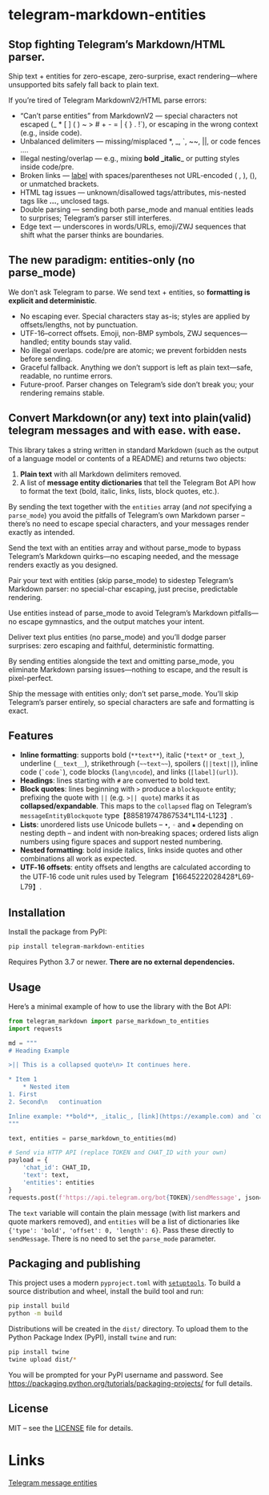 # telegram-markdown-entities

## Stop fighting Telegram’s Markdown/HTML parser.

Ship text + entities for zero-escape, zero-surprise, exact rendering—where unsupported bits safely fall back to plain text.

If you’re tired of Telegram MarkdownV2/HTML parse errors:
- “Can’t parse entities” from MarkdownV2 — special characters not escaped (_ * [ ] ( ) ~ > # + - = | { } . !`), or escaping in the wrong context (e.g., inside code).
- Unbalanced delimiters — missing/misplaced *, _, `, ~~, ||, or code fences ….
- Illegal nesting/overlap — e.g., mixing **bold _italic**_ or putting styles inside code/pre.
- Broken links — [label](url) with spaces/parentheses not URL-encoded ( , ), (), or unmatched brackets.
- HTML tag issues — unknown/disallowed tags/attributes, mis-nested tags like <b><i>…</b></i>, unclosed tags.
- Double parsing — sending both parse_mode and manual entities leads to surprises; Telegram’s parser still interferes.
- Edge text — underscores in words/URLs, emoji/ZWJ sequences that shift what the parser thinks are boundaries.

## The new paradigm: entities-only (no parse_mode)

We don’t ask Telegram to parse.
We send text + entities, so **formatting is explicit and deterministic**.

- No escaping ever. Special characters stay as-is; styles are applied by offsets/lengths, not by punctuation.
- UTF-16–correct offsets. Emoji, non-BMP symbols, ZWJ sequences—handled; entity bounds stay valid.
- No illegal overlaps. code/pre are atomic; we prevent forbidden nests before sending.
- Graceful fallback. Anything we don’t support is left as plain text—safe, readable, no runtime errors.
- Future-proof. Parser changes on Telegram’s side don’t break you; your rendering remains stable.


## Convert Markdown(or any) text into plain(valid) telegram messages and with ease.  with ease.

This library takes a string written in standard Markdown (such as the
output of a language model or contents of a README) and returns two
objects:

1. **Plain text** with all Markdown delimiters removed.
2. A list of **message entity dictionaries** that tell the Telegram
   Bot API how to format the text (bold, italic, links, lists,
   block quotes, etc.).

By sending the text together with the `entities` array (and *not*
specifying a `parse_mode`) you avoid the pitfalls of Telegram’s own
Markdown parser – there’s no need to escape special characters, and
your messages render exactly as intended.

Send the text with an entities array and without parse_mode to bypass Telegram’s Markdown quirks—no escaping needed, and the message renders exactly as you designed.

Pair your text with entities (skip parse_mode) to sidestep Telegram’s Markdown parser: no special-char escaping, just precise, predictable rendering.

Use entities instead of parse_mode to avoid Telegram’s Markdown pitfalls—no escape gymnastics, and the output matches your intent.

Deliver text plus entities (no parse_mode) and you’ll dodge parser surprises: zero escaping and faithful, deterministic formatting.

By sending entities alongside the text and omitting parse_mode, you eliminate Markdown parsing issues—nothing to escape, and the result is pixel-perfect.

Ship the message with entities only; don’t set parse_mode. You’ll skip Telegram’s parser entirely, so special characters are safe and formatting is exact.

## Features

* **Inline formatting**: supports bold (`**text**`), italic (`*text*` or
  `_text_`), underline (`__text__`), strikethrough (`~~text~~`),
  spoilers (`||text||`), inline code (`` `code` ``), code blocks
  (```lang\ncode```), and links (`[label](url)`).
* **Headings**: lines starting with `#` are converted to bold text.
* **Block quotes**: lines beginning with `>` produce a `blockquote`
  entity; prefixing the quote with `||` (e.g. `>|| quote`) marks it
  as **collapsed/expandable**.  This maps to the `collapsed` flag on
  Telegram’s `messageEntityBlockquote` type【885819747867534†L114-L123】.
* **Lists**: unordered lists use Unicode bullets – `•`, `◦` and `▪`
  depending on nesting depth – and indent with non‑breaking spaces; ordered
  lists align numbers using figure spaces and support nested numbering.
* **Nested formatting**: bold inside italics, links inside quotes and
  other combinations all work as expected.
* **UTF‑16 offsets**: entity offsets and lengths are calculated
  according to the UTF‑16 code unit rules used by Telegram【16645222028428†L69-L79】.

## Installation

Install the package from PyPI:

```bash
pip install telegram-markdown-entities
```

Requires Python 3.7 or newer.  **There are no external dependencies.**

## Usage

Here’s a minimal example of how to use the library with the Bot API:

```python
from telegram_markdown import parse_markdown_to_entities
import requests

md = """
# Heading Example

>|| This is a collapsed quote\n> It continues here.

* Item 1
    * Nested item
1. First
2. Second\n   continuation

Inline example: **bold**, _italic_, [link](https://example.com) and `code`.
"""

text, entities = parse_markdown_to_entities(md)

# Send via HTTP API (replace TOKEN and CHAT_ID with your own)
payload = {
    'chat_id': CHAT_ID,
    'text': text,
    'entities': entities
}
requests.post(f'https://api.telegram.org/bot{TOKEN}/sendMessage', json=payload)
```

The `text` variable will contain the plain message (with list markers
and quote markers removed), and `entities` will be a list of
dictionaries like `{'type': 'bold', 'offset': 0, 'length': 6}`.  Pass
these directly to `sendMessage`.  There is no need to set the
`parse_mode` parameter.

## Packaging and publishing

This project uses a modern `pyproject.toml` with [`setuptools`](https://setuptools.pypa.io).
To build a source distribution and wheel, install the build tool and
run:

```bash
pip install build
python -m build
```

Distributions will be created in the `dist/` directory.  To upload
them to the Python Package Index (PyPI), install `twine` and run:

```bash
pip install twine
twine upload dist/*
```

You will be prompted for your PyPI username and password.  See
<https://packaging.python.org/tutorials/packaging-projects/> for
full details.

## License

MIT – see the [LICENSE](LICENSE) file for details.


# Links

[Telegram message entities](https://core.telegram.org/api/entities)

